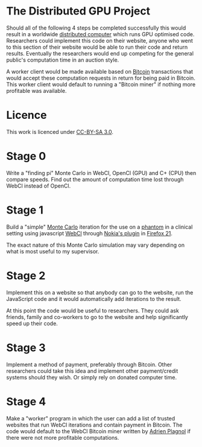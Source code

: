 The Distributed GPU Project
==========
Should all of the following 4 steps be completed successfully this would result in a worldwide [distributed computer](http://en.wikipedia.org/wiki/Distributed_computing) which runs GPU optimised code. Researchers could implement this code on their website, anyone who went to this section of their website would be able to run their code and return results. Eventually the researchers would end up competing for the general public's computation time in an auction style.

A worker client would be made available based on [Bitcoin](https://www.weusecoins.com/en/) transactions that would accept these computation requests in return for being paid in Bitcoin. This worker client would default to running a "Bitcoin miner" if nothing more profitable was available.

Licence
=========
This work is licenced under [CC-BY-SA 3.0](http://creativecommons.org/licenses/by-sa/3.0/).

Stage 0
==========
Write a "finding pi" Monte Carlo in WebCl, OpenCl (GPU) and C+ (CPU) then compare speeds. Find out the amount of computation time lost through WebCl instead of OpenCl.

Stage 1
==========
Build a "simple" [Monte Carlo](http://www.crcpress.com/product/isbn/9781466507920) iteration for the use on a [phantom](http://en.wikipedia.org/wiki/Imaging_phantom) in a clinical setting using javascript [WebCl](http://www.khronos.org/webcl/) through [Nokia's plugin](http://webcl.nokiaresearch.com/extensions/firefox/multiplatform/latest/webcl-1.0.xpi) in [Firefox 21](http://www.firefox.com/).

The exact nature of this Monte Carlo simulation may vary depending on what is most useful to my supervisor.

Stage 2
==========
Implement this on a website so that anybody can go to the website, run the JavaScript code and it would automatically add iterations to the result.

At this point the code would be useful to researchers. They could ask friends, family and co-workers to go to the website and help significantly speed up their code.

Stage 3
==========
Implement a method of payment, preferably through Bitcoin. Other researchers could take this idea and implement other payment/credit systems should they wish. Or simply rely on donated computer time.

Stage 4
==========
Make a "worker" program in which the user can add a list of trusted websites that run WebCl iterations and contain payment in Bitcoin. The code would default to the WebCl Bitcoin miner written by [Adrien Plagnol](https://bitbucket.org/dalsh/jsoclbm) if there were not more profitable computations.
